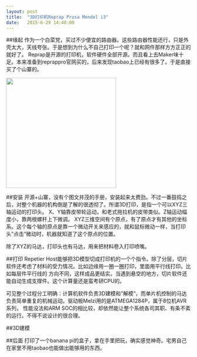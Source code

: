 ```yaml
---
layout: post
title:  "3D打印机Reprap Prusa Mendel i3"
date:   2015-6-29 14:40:00
---
```


##缘起
作为一个白菜党，买过不少便宜的路由器。这些路由器性能还行，只是外壳太大，天线夸张。于是想到为什么不自己打印一个呢？就和网件那样方方正正的就好了。
Reprap是开源的打印机，软件硬件全部开源。而且看上去Maker味十足。本来准备到reprappro官网买的，后来发现taobao上已经有很多了。于是直接买了个山寨的。

[<img src="http://fkpwolf.net/images/2015/3dprinter.jpg" width="300px"/>][1]

##安装
开源+山寨，没有个图文并茂的手册，安装起来太费劲。不过一番鼓捣之后，对整个机器的机构倒是了解的很透彻了。所谓3D打印，是指一个可以XYZ三轴运动的打印头。
X、Y轴靠皮带轮运动，和老式拖拉机的皮带类似。Z轴运动幅度小，靠两根螺杆上下微调。
XYZ三维空间有个原点，有了原点才有其他的坐标系。这个每个轴的原点是靠一个微动开关来感应的，就和鼠标微动一样，当打印头”点击“微动时，机器就知道了这个原点的位置。

除了XYZ的马达，打印头也有马达，用来把材料卷入打印喷嘴。

##打印
Repetier Host能够把3D模型切成打印机的一个个指令。除了分层，切片软件还考虑了材料的受力情况。比如边缘用一圈一圈打印，里面用平行线打印。比如每层件平行线的
方向不同，这样成品更结实。当遇到悬空的地方，切片软件还能自动生成支撑件。这个计算量还是蛮考研CPU的。

可见整个过程分工明确：计算机软件负责3D建模和”解模“，而单片机控制的马达负责简单重复的机械运动。驱动板Melzi用的是ATMEGA1284P，属于8位机AVR系列，
性能没法和ARM SOC的相比较，却依然能让整个系统各司其职、有条不紊的运行。不得不说设计的很合理。

##3D建模

##后面
打印了一个banana pi的盒子，拿在手里把玩，确实感觉神奇。宅男自己在家里不用taobao也能做出能够用的东西。

[1]:http://fkpwolf.net/images/2015/3dprinter.jpg